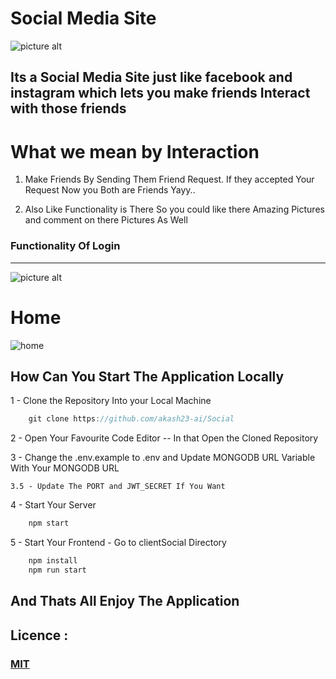 <h1> Social Media Site </h1>

![picture alt](https://utfs.io/f/05ef0eab-6ee8-40a3-834a-17be715b025c-tzitf7.png "Title is optional")




## Its a Social Media Site just like facebook and instagram which lets you make friends Interact with those friends 

# What we mean by Interaction

 1. Make Friends By Sending Them Friend Request. If they accepted Your Request Now you Both are Friends Yayy..

 2. Also Like Functionality is There So you could like there Amazing Pictures and comment on there Pictures As Well


 ### Functionality Of Login
 -------------------------------------------------------------------------

 ![picture alt](https://utfs.io/f/9cd400a0-69f1-4708-b156-940b7855f26e-5mgk6c.png)


# Home

 ![home](https://utfs.io/f/08e078b7-1b7a-41c6-8209-05f3e7bd7dc5-1cc1r.png)
        

## How Can You Start The Application Locally

1 - Clone the Repository Into your Local Machine

``` javascript
    git clone https://github.com/akash23-ai/Social
```

2 - Open Your Favourite Code Editor -- In that Open the Cloned Repository

3 - Change the .env.example to .env and Update MONGODB URL Variable With Your MONGODB URL

    3.5 - Update The PORT and JWT_SECRET If You Want

4 - Start Your Server
``` javascript
    npm start
```

5 - Start Your Frontend - Go to clientSocial Directory
```javascript
    npm install
    npm run start
```


## And Thats All Enjoy The Application

## Licence :
### [MIT](https://github.com/expressjs/express/blob/master/LICENSE)



